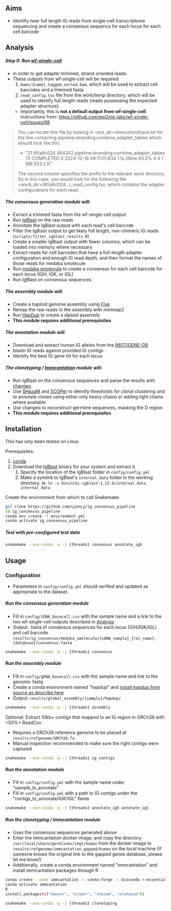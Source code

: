 ## Aims
- Identify near full length IG reads from single-cell transcriptome sequencing and create a consensus sequence for each locus for each cell barcode

## Analysis
##### Step 0. Run [wf-single-cell](https://github.com/epi2me-labs/wf-single-cell)
  - in order to get adapter trimmed, strand oriented reads.
  - These outputs from wf-single-cell will be required:
    1. `bams/{name}.tagged.sorted.bam`, which will be used to extract cell barcodes and a trimmed fasta
    2. `read_config.tsv` file from the work/temp directory, which will be used to identify full length reads (reads possessing the expected adapter structure).
      - Importantly, this is **not a default output from wf-single-cell**. Instructions from: https://github.com/epi2me-labs/wf-single-cell/issues/68
> You can locate this file by looking in <out_dir>/execution/trace.txt for the line containing pipeline:stranding:combine_adapter_tables which should look like this:
> - "21	8f/a6c024	484342	pipeline:stranding:combine_adapter_tables (1)	COMPLETED	0	2023-12-16 09:11:01.834	1.1s	28ms	93.5%	0	0	1 MB	553.2 K"
>
> The second column specifies the prefix to the relevant work directory. So in this case, you would look for the following file:  <work_dir>/8f/a6c024.../<alias>_read_config.tsv, which contains the adapter configurations for each read.


##### The consensus generation module will:
   - Extract a trimmed fasta from the wf-single-cell output
   - Run [IgBlast](https://ncbi.github.io/igblast/) on the raw reads
   - Annotate the IgBlast output with each read's cell barcode
   - Filter the IgBlast output to get likely full length, non-chimeric IG reads (`scripts/filter_igblast_results.R`)
   - Create a smaller IgBlast output with fewer columns, which can be loaded into memory where necessary
   - Extract reads for cell barcodes that have a full-length adapter configuration and enough IG read depth, and then format the names of those reads for medaka smolecule
   - Run [medaka smolecule](https://github.com/nanoporetech/medaka/blob/master/medaka/smolecule.py) to create a consensus for each cell barcode for each locus (IGH, IGK, or IGL)
   - Run IgBlast on consensus sequences


##### The assembly module will:
   - Create a haploid genome assembly using [Flye](https://github.com/fenderglass/Flye)
   - Remap the raw reads to the assembly with minimap2
   - Run [HapDup](https://github.com/KolmogorovLab/hapdup) to create a diploid assembly
   - **This module requires additional prerequisites**.

##### The annotation module will:
   - Download and extract human IG alleles from the [IMGT/GENE-DB](https://www.imgt.org/download/GENE-DB/)
   - blastn IG reads against provided IG contigs
   - Identify the best IG gene hit for each locus


##### The clonotyping / [Immcantation](https://immcantation.readthedocs.io/en/stable/getting_started/10x_tutorial.html) module will:
   - Run IgBlast on the consensus sequences and parse the results with [changeo](https://changeo.readthedocs.io/en/stable/)
   - Use [SHazaM](https://shazam.readthedocs.io/en/stable/) and [SCOPer](https://scoper.readthedocs.io/en/stable/) to identify thresholds for clonal clustering and to annotate clones using either only heavy chains or adding light chains where available
   - Use changeo to reconstruct germline sequences, masking the D region
   - **This module requires additional prerequisites**.


## Installation
This has only been tested on Linux.

Prerequisites:
1. [conda](https://conda.io/projects/conda/en/latest/user-guide/install/index.html)
2. Download the [IgBlast](https://ncbi.github.io/igblast/cook/How-to-set-up.html) binary for your system and extract it.
   1. Specify the location of the IgBlast folder in `config/config.yml`
   2. Make a symlink to IgBlast's `internal_data` folder in the working directory. ie. `ln -s bin/ncbi-igblast-1.22.0/internal_data internal_data`


Create the environment from which to call Snakemake
```bash
git clone https://github.com/LynnLy/ig_consensus_pipeline
cd ig_consensus_pipeline
conda env create -f environment.yml
conda activate ig_consensus_pipeline
```


##### Test with pre-configured test data
```bash
snakemake --use-conda -p -j {threads} consensus annotate_igh
```


## Usage
### Configuration
- Parameters in `config/config.yml` should verified and updated as appropriate to the dataset.


##### Run the consensus generation module
- Fill in `config/cDNA_basecall.csv` with the sample name and a link to the two wf-single-cell outputs described in [Analysis](#step-0-run-wf-single-cellhttpsgithubcomepi2me-labswf-single-cell)
- Output: .fasta of consensus sequences for each locus (IGH/IGK/IGL) and cell barcode `results/ig_consensus/medaka_smolecule/{cDNA_sample}_{roi_name}.{database}/consensus.fasta`
```bash
snakemake --use-conda -p -j {threads} consensus
```


##### Run the assembly module
- Fill in `config/gDNA_basecall.csv` with the sample name and link to the genomic fastq
- Create a conda environment named "hapdup" and [install hapdup from source as describe here](https://github.com/KolmogorovLab/hapdup?tab=readme-ov-file#source-installation)
- Output: `results/global_assembly/{sample}/hapdup/`
```bash
snakemake --use-conda -p -j {threads} assembly
```

Optional: Extract 10kb+ contigs that mapped to an IG region in GRCh38 with >50%+ ReadCov
- Requires a GRCh38 reference genome to be placed at `results/refgenome/GRCh38.fa`
- Manual inspection recommended to make sure the right contigs were captured
```bash
snakemake --use-conda -p -j {threads} ig_contigs
```


##### Run the annotation module
- Fill in `config/config.yml` with the sample name under "sample_to_annotate"
- Fill in `config/config.yml` with a path to IG contigs under the "contigs_to_annotate/IGK/IGL" fields
```bash
snakemake --use-conda -p -j {threads} annotate_igh annotate_igl
```


##### Run the clonotyping / immcantation module
- Uses the consensus sequences generated above
- Enter the immcantation docker image, and copy the directory
`/usr/local/share/germlines/imgt/human` from the docker image to
`results/refgenome/immcantation_gapped/human` on the local machine (If someone knows the original link to the gapped genes database, please let me know!)
- Additionally, create a conda environment named "immcantation" and install immcantation packages through R
```bash
conda create --name immcantation -c conda-forge -c bioconda r-essentials r-tidyverse r-data.table r-patchwork r-argparser
conda activate immcantation
R
install.packages(c("dowser", "scoper", "shazam", "alakazam"))
```

```bash
snakemake --use-conda -p -j {threads} clonotyping
```

